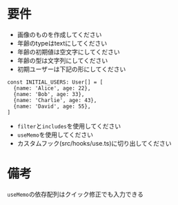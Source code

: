 # 要件
- 画像のものを作成してください
- 年齢のtypeはtextにしてください
- 年齢の初期値は空文字にしてください
- 年齢の型は文字列にしてください
- 初期ユーザーは下記の形にしてください
```
const INITIAL_USERS: User[] = [
  {name: 'Alice', age: 22},
  {name: 'Bob', age: 33},
  {name: 'Charlie', age: 43},
  {name: 'David', age: 55},
]
```
- `filter`と`includes`を使用してください
- `useMemo`を使用してください
- カスタムフック(src/hooks/use.ts)に切り出してください

# 備考
`useMemo`の依存配列はクイック修正でも入力できる